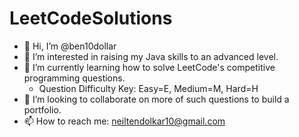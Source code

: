 # LeetCodeSolutions

- 👋 Hi, I’m @ben10dollar
- 👀 I’m interested in raising my Java skills to an advanced level. 
- 🌱 I’m currently learning how to solve LeetCode's competitive programming questions.
  - Question Difficulty Key: Easy=E, Medium=M, Hard=H
- 💞️ I’m looking to collaborate on more of such questions to build a portfolio.
- 📫 How to reach me: neiltendolkar10@gmail.com

<!---
ben10dollar/ben10dollar is a ✨ special ✨ repository because its `README.md` (this file) appears on your GitHub profile.
You can click the Preview link to take a look at your changes.
--->

